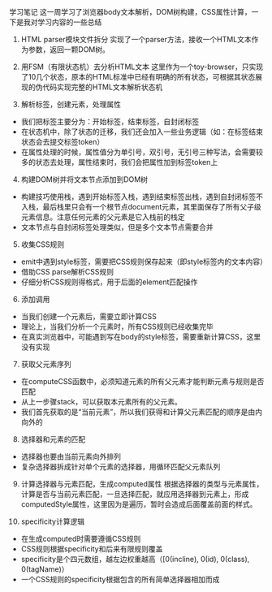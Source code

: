 学习笔记
这一周学习了浏览器body文本解析，DOM树构建，CSS属性计算，一下是我对学习内容的一些总结

1. HTML parser模块文件拆分
实现了一个parser方法，接收一个HTML文本作为参数，返回一颗DOM树。

2. 用FSM（有限状态机）去分析HTML文本
这里作为一个toy-browser，只实现了10几个状态，原本的HTML标准中已经有明确的所有状态，可根据其状态展现的伪代码实现完整的HTML文本解析状态机

3. 解析标签，创建元素，处理属性
+ 我们把标签主要分为：开始标签，结束标签，自封闭标签
+ 在状态机中，除了状态的迁移，我们还会加入一些业务逻辑（如：在标签结束状态会去提交标签token）
+ 在属性处理的时候，属性值分为单引号，双引号，无引号三种写法，会需要较多的状态去处理，属性结束时，我们会把属性加到标签token上

4. 构建DOM树并将文本节点添加到DOM树
+ 构建技巧使用栈，遇到开始标签入栈，遇到结束标签出栈，遇到自封闭标签不入栈，最后栈里只会有一个根节点document元素，其里面保存了所有父子级元素信息。注意任何元素的父元素是它入栈前的栈定
+ 文本节点与自封闭标签处理类似，但是多个文本节点需要合并

5. 收集CSS规则
+ emit中遇到style标签，需要把CSS规则保存起来（即style标签内的文本内容）
+ 借助CSS parse解析CSS规则
+ 仔细分析CSS规则得格式，用于后面的element匹配操作

6. 添加调用
+ 当我们创建一个元素后，需要立即计算CSS
+ 理论上，当我们分析一个元素时，所有CSS规则已经收集完毕
+ 在真实浏览器中，可能遇到写在body的style标签，需要重新计算CSS，这里没有实现

7. 获取父元素序列
+ 在computeCSS函数中，必须知道元素的所有父元素才能判断元素与规则是否匹配
+ 从上一步骤stack，可以获取本元素所有的父元素。
+ 我们首先获取的是“当前元素”，所以我们获得和计算父元素匹配的顺序是由内向外的

8. 选择器和元素的匹配
+ 选择器也要由当前元素向外排列
+ 复杂选择器拆成针对单个元素的选择器，用循环匹配父元素队列

9. 计算选择器与元素匹配，生成computed属性
根据选择器的类型与元素属性，计算是否与当前元素匹配，一旦选择匹配，就应用选择器到元素上，形成computedStyle属性，这里因为是遍历，暂时会造成后面覆盖前面的样式。

10. specificity计算逻辑
+ 在生成computed时需要遵循CSS规则
+ CSS规则根据specificity和后来有限规则覆盖
+ specificity是个四元数组，越左边权重越高（[0(incline), 0(id), 0(class), 0(tagName)）
+ 一个CSS规则的specificity根据包含的所有简单选择器相加而成